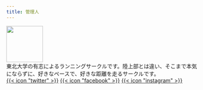 ```yaml
---
title: 管理人
---
```


<div class="flex mt-4 mb-10">
  <img class="!mt-0 !mb-0 h-24 w-24 rounded-full ltr:mr-4 rtl:ml-4" width="96" height="96"
    src="logo.jpg" />
  <div class="place-self-center">
    <div class="text-sm text-neutral-700 dark:text-neutral-400">東北大学の有志によるランニングサークルです。陸上部とは違い、そこまで本気にならずに、好きなペースで、好きな距離を走るサークルです。</div>
    <div class="text-2xl sm:text-lg">
      <div class="flex flex-wrap text-neutral-400 dark:text-neutral-500">
        <a class="px-1 hover:text-primary-700 dark:hover:text-primary-400" href="https://twitter.com/everun1989" target="_blank"
          aria-label="{{ $name | title }}" rel="me noopener noreferrer">{{< icon "twitter" >}}</a>
        <a class="px-1 hover:text-primary-700 dark:hover:text-primary-400" href="https://facebook.com/groups/everun" target="_blank"
          aria-label="{{ $name | title }}" rel="me noopener noreferrer">{{< icon "facebook" >}}</a>
        <a class="px-1 hover:text-primary-700 dark:hover:text-primary-400" href="https://www.instagram.com/everun1982/" target="_blank"
          aria-label="{{ $name | title }}" rel="me noopener noreferrer">{{< icon "instagram" >}}</a>
      </div>
    </div>
  </div>
</div>
